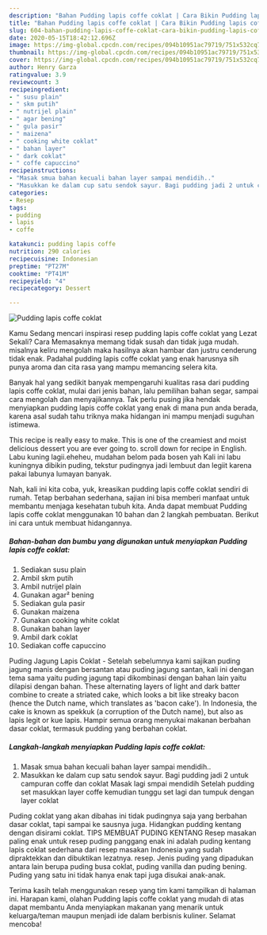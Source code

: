 ```yaml
---
description: "Bahan Pudding lapis coffe coklat | Cara Bikin Pudding lapis coffe coklat Yang Enak Dan Mudah"
title: "Bahan Pudding lapis coffe coklat | Cara Bikin Pudding lapis coffe coklat Yang Enak Dan Mudah"
slug: 604-bahan-pudding-lapis-coffe-coklat-cara-bikin-pudding-lapis-coffe-coklat-yang-enak-dan-mudah
date: 2020-05-15T18:42:12.696Z
image: https://img-global.cpcdn.com/recipes/094b10951ac79719/751x532cq70/pudding-lapis-coffe-coklat-foto-resep-utama.jpg
thumbnail: https://img-global.cpcdn.com/recipes/094b10951ac79719/751x532cq70/pudding-lapis-coffe-coklat-foto-resep-utama.jpg
cover: https://img-global.cpcdn.com/recipes/094b10951ac79719/751x532cq70/pudding-lapis-coffe-coklat-foto-resep-utama.jpg
author: Henry Garza
ratingvalue: 3.9
reviewcount: 3
recipeingredient:
- " susu plain"
- " skm putih"
- " nutrijel plain"
- " agar bening"
- " gula pasir"
- " maizena"
- " cooking white coklat"
- " bahan layer"
- " dark coklat"
- " coffe capuccino"
recipeinstructions:
- "Masak smua bahan kecuali bahan layer sampai mendidih.."
- "Masukkan ke dalam cup satu sendok sayur. Bagi pudding jadi 2 untuk campuran coffe dan coklat Masak lagi smpai mendidih Setelah pudding set masukkan layer coffe kemudian tunggu set lagi dan tumpuk dengan layer coklat"
categories:
- Resep
tags:
- pudding
- lapis
- coffe

katakunci: pudding lapis coffe 
nutrition: 290 calories
recipecuisine: Indonesian
preptime: "PT27M"
cooktime: "PT41M"
recipeyield: "4"
recipecategory: Dessert

---
```



![Pudding lapis coffe coklat](https://img-global.cpcdn.com/recipes/094b10951ac79719/751x532cq70/pudding-lapis-coffe-coklat-foto-resep-utama.jpg)

Kamu Sedang mencari inspirasi resep pudding lapis coffe coklat yang Lezat Sekali? Cara Memasaknya memang tidak susah dan tidak juga mudah. misalnya keliru mengolah maka hasilnya akan hambar dan justru cenderung tidak enak. Padahal pudding lapis coffe coklat yang enak harusnya sih punya aroma dan cita rasa yang mampu memancing selera kita.

Banyak hal yang sedikit banyak mempengaruhi kualitas rasa dari pudding lapis coffe coklat, mulai dari jenis bahan, lalu pemilihan bahan segar, sampai cara mengolah dan menyajikannya. Tak perlu pusing jika hendak menyiapkan pudding lapis coffe coklat yang enak di mana pun anda berada, karena asal sudah tahu triknya maka hidangan ini mampu menjadi suguhan istimewa.

This recipe is really easy to make. This is one of the creamiest and moist delicious dessert you are ever going to. scroll down for recipe in English. Labu kuning lagii.eheheu, mudahan belom pada bosen yah Kali ini labu kuningnya dibikin puding, tekstur pudingnya jadi lembuut dan legiit karena pakai labunya lumayan banyak.


Nah, kali ini kita coba, yuk, kreasikan pudding lapis coffe coklat sendiri di rumah. Tetap berbahan sederhana, sajian ini bisa memberi manfaat untuk membantu menjaga kesehatan tubuh kita. Anda dapat membuat Pudding lapis coffe coklat menggunakan 10 bahan dan 2 langkah pembuatan. Berikut ini cara untuk membuat hidangannya.

<!--inarticleads1-->

##### Bahan-bahan dan bumbu yang digunakan untuk menyiapkan Pudding lapis coffe coklat:

1. Sediakan  susu plain
1. Ambil  skm putih
1. Ambil  nutrijel plain
1. Gunakan  agar² bening
1. Sediakan  gula pasir
1. Gunakan  maizena
1. Gunakan  cooking white coklat
1. Gunakan  bahan layer
1. Ambil  dark coklat
1. Sediakan  coffe capuccino


Puding Jagung Lapis Coklat - Setelah sebelumnya kami sajikan puding jagung manis dengan bersantan atau puding jagung santan, kali ini dengan tema sama yaitu puding jagung tapi dikombinasi dengan bahan lain yaitu dilapisi dengan bahan. These alternating layers of light and dark batter combine to create a striated cake, which looks a bit like streaky bacon (hence the Dutch name, which translates as &#39;bacon cake&#39;). In Indonesia, the cake is known as spekkuk (a corruption of the Dutch name), but also as lapis legit or kue lapis. Hampir semua orang menyukai makanan berbahan dasar coklat, termasuk pudding yang berbahan coklat. 

<!--inarticleads2-->

##### Langkah-langkah menyiapkan Pudding lapis coffe coklat:

1. Masak smua bahan kecuali bahan layer sampai mendidih..
1. Masukkan ke dalam cup satu sendok sayur. Bagi pudding jadi 2 untuk campuran coffe dan coklat Masak lagi smpai mendidih Setelah pudding set masukkan layer coffe kemudian tunggu set lagi dan tumpuk dengan layer coklat


Puding coklat yang akan dibahas ini tidak pudingnya saja yang berbahan dasar coklat, tapi sampai ke sausnya juga. Hidangkan pudding kentang dengan disirami coklat. TIPS MEMBUAT PUDING KENTANG Resep masakan paling enak untuk resep puding panggang enak ini adalah puding kentang lapis coklat sederhana dari resep masakan Indonesia yang sudah dipraktekkan dan dibuktikan lezatnya. resep. Jenis puding yang dipadukan antara lain berupa puding busa coklat, puding vanilla dan puding bening. Puding yang satu ini tidak hanya enak tapi juga disukai anak-anak. 

Terima kasih telah menggunakan resep yang tim kami tampilkan di halaman ini. Harapan kami, olahan Pudding lapis coffe coklat yang mudah di atas dapat membantu Anda menyiapkan makanan yang menarik untuk keluarga/teman maupun menjadi ide dalam berbisnis kuliner. Selamat mencoba!
